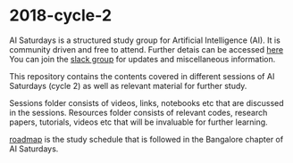 # 2018-cycle-2
AI Saturdays is a structured study group for Artificial Intelligence (AI). It is community driven and free to attend. Further detais can be accessed [here](https://nurture.ai/ai-saturdays) You can join the [slack group](https://join.slack.com/t/aisaturdays/shared_invite/enQtNDQyNzc0MDM0NDcwLWQ5M2JiMzBiYjFiMTdlZWU2ODA4OGNlYmY1ZGMyMzgyNTgzYjc5MzI5OTY5ZjQ3NmZhODBiMjIwZDY0ZWZhNTU) for updates and miscellaneous information. 

This repository contains the contents covered in different sessions of AI Saturdays (cycle 2) as well as relevant material for further study. 

Sessions folder consists of videos, links, notebooks etc that are discussed in the sessions. Resources folder consists of relevant codes, research papers, tutorials, videos etc that will be invaluable for further learning. 

[roadmap](https://github.com/AI6-Bangalore-Chapter/2018-cycle-2/blob/master/roadmap.md) is the study schedule that is followed in the Bangalore chapter of AI Saturdays.
